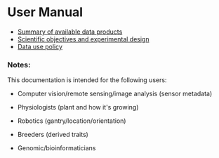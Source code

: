 # User Manual

* [Summary of available data products](/data-products.md)
* [Scientific objectives and experimental design](/scientific-objectives-and-experimental-design.md)
* [Data use policy](/data_release_policy.md)

### Notes:

This documentation is intended for the following users:

* Computer vision\/remote sensing\/image analysis \(sensor metadata\)

* Physiologists \(plant and how it's growing\)

* Robotics \(gantry\/location\/orientation\)

* Breeders \(derived traits\)

* Genomic\/bioinformaticians


